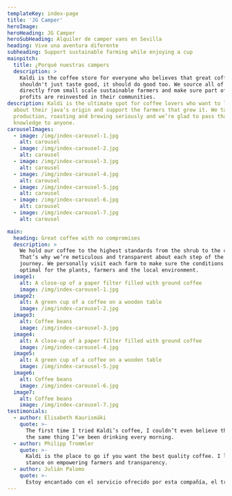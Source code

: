 ```yaml
---
templateKey: index-page
title: 'JG Camper'
heroImage:
heroHeading: JG Camper
heroSubHeading: Alquiler de camper vans en Sevilla
heading: Vive una aventura diferente
subheading: Support sustainable farming while enjoying a cup
mainpitch:
  title: ¿Porqué nuestras campers
  description: >
    Kaldi is the coffee store for everyone who believes that great coffee
    shouldn't just taste good, it should do good too. We source all of our beans
    directly from small scale sustainable farmers and make sure part of the
    profits are reinvested in their communities.
description: Kaldi is the ultimate spot for coffee lovers who want to learn
  about their java’s origin and support the farmers that grew it. We take coffee
  production, roasting and brewing seriously and we’re glad to pass that
  knowledge to anyone.
carouselImages:
  - image: /img/index-carousel-1.jpg
    alt: carousel
  - image: /img/index-carousel-2.jpg
    alt: carousel
  - image: /img/index-carousel-3.jpg
    alt: carousel
  - image: /img/index-carousel-4.jpg
    alt: carousel
  - image: /img/index-carousel-5.jpg
    alt: carousel
  - image: /img/index-carousel-6.jpg
    alt: carousel
  - image: /img/index-carousel-7.jpg
    alt: carousel

main:
  heading: Great coffee with no compromises
  description: >
    We hold our coffee to the highest standards from the shrub to the cup.
    That’s why we’re meticulous and transparent about each step of the coffee’s
    journey. We personally visit each farm to make sure the conditions are
    optimal for the plants, farmers and the local environment.
  image1:
    alt: A close-up of a paper filter filled with ground coffee
    image: /img/index-carousel-1.jpg
  image2:
    alt: A green cup of a coffee on a wooden table
    image: /img/index-carousel-2.jpg
  image3:
    alt: Coffee beans
    image: /img/index-carousel-3.jpg
  image4:
    alt: A close-up of a paper filter filled with ground coffee
    image: /img/index-carousel-4.jpg
  image5:
    alt: A green cup of a coffee on a wooden table
    image: /img/index-carousel-5.jpg
  image6:
    alt: Coffee beans
    image: /img/index-carousel-6.jpg
  image7:
    alt: Coffee beans
    image: /img/index-carousel-7.jpg
testimonials:
  - author: Elisabeth Kaurismäki
    quote: >-
      The first time I tried Kaldi’s coffee, I couldn’t even believe that was
      the same thing I’ve been drinking every morning.
  - author: Philipp Trommler
    quote: >-
      Kaldi is the place to go if you want the best quality coffee. I love their
      stance on empowering farmers and transparency.
  - author: Julián Palomo
    quote: >-
      Estoy encantado con el servicio ofrecido por esta compañía, el trato fue genial y la camper van que alquilamos funcionó perfectamente, es supercómoda de conducir y para vivir en ella una temporada.
---
```

